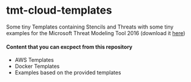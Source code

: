 # tmt-cloud-templates

Some tiny Templates containing Stencils and Threats with some tiny examples for the Microsoft Threat Modeling Tool 2016 (download it [here](https://www.microsoft.com/en-us/download/details.aspx?id=49168))

#### Content that you can excpect from this repository
* AWS Templates 
* Docker Templates
* Examples based on the provided templates
